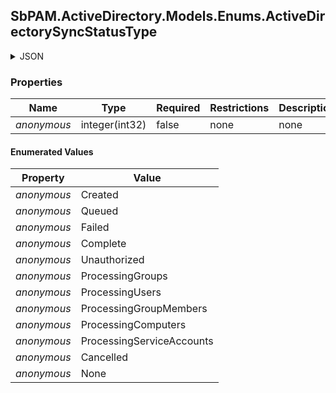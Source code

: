 
<h2 id="tocS_SbPAM.ActiveDirectory.Models.Enums.ActiveDirectorySyncStatusType">SbPAM.ActiveDirectory.Models.Enums.ActiveDirectorySyncStatusType</h2>

<a id="schemasbpam.activedirectory.models.enums.activedirectorysyncstatustype"></a>
<a id="schema_SbPAM.ActiveDirectory.Models.Enums.ActiveDirectorySyncStatusType"></a>
<a id="tocSsbpam.activedirectory.models.enums.activedirectorysyncstatustype"></a>
<a id="tocssbpam.activedirectory.models.enums.activedirectorysyncstatustype"></a>

<details><summary>JSON</summary>


```json
"Created"

```


</details>

### Properties

|Name|Type|Required|Restrictions|Description|
|---|---|---|---|---|
|*anonymous*|integer(int32)|false|none|none|

#### Enumerated Values

|Property|Value|
|---|---|
|*anonymous*|Created|
|*anonymous*|Queued|
|*anonymous*|Failed|
|*anonymous*|Complete|
|*anonymous*|Unauthorized|
|*anonymous*|ProcessingGroups|
|*anonymous*|ProcessingUsers|
|*anonymous*|ProcessingGroupMembers|
|*anonymous*|ProcessingComputers|
|*anonymous*|ProcessingServiceAccounts|
|*anonymous*|Cancelled|
|*anonymous*|None|


